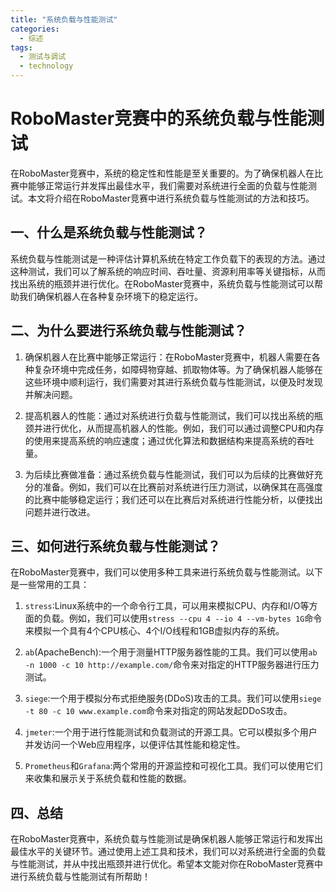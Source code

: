 ```yaml
---  
title: "系统负载与性能测试"  
categories:  
  - 综述
tags: 
  - 测试与调试 
  - technology  
---  
```


# RoboMaster竞赛中的系统负载与性能测试

在RoboMaster竞赛中，系统的稳定性和性能是至关重要的。为了确保机器人在比赛中能够正常运行并发挥出最佳水平，我们需要对系统进行全面的负载与性能测试。本文将介绍在RoboMaster竞赛中进行系统负载与性能测试的方法和技巧。

## 一、什么是系统负载与性能测试？

系统负载与性能测试是一种评估计算机系统在特定工作负载下的表现的方法。通过这种测试，我们可以了解系统的响应时间、吞吐量、资源利用率等关键指标，从而找出系统的瓶颈并进行优化。在RoboMaster竞赛中，系统负载与性能测试可以帮助我们确保机器人在各种复杂环境下的稳定运行。

## 二、为什么要进行系统负载与性能测试？

1. 确保机器人在比赛中能够正常运行：在RoboMaster竞赛中，机器人需要在各种复杂环境中完成任务，如障碍物穿越、抓取物体等。为了确保机器人能够在这些环境中顺利运行，我们需要对其进行系统负载与性能测试，以便及时发现并解决问题。

2. 提高机器人的性能：通过对系统进行负载与性能测试，我们可以找出系统的瓶颈并进行优化，从而提高机器人的性能。例如，我们可以通过调整CPU和内存的使用来提高系统的响应速度；通过优化算法和数据结构来提高系统的吞吐量。

3. 为后续比赛做准备：通过系统负载与性能测试，我们可以为后续的比赛做好充分的准备。例如，我们可以在比赛前对系统进行压力测试，以确保其在高强度的比赛中能够稳定运行；我们还可以在比赛后对系统进行性能分析，以便找出问题并进行改进。

## 三、如何进行系统负载与性能测试？

在RoboMaster竞赛中，我们可以使用多种工具来进行系统负载与性能测试。以下是一些常用的工具：

1. `stress`:Linux系统中的一个命令行工具，可以用来模拟CPU、内存和I/O等方面的负载。例如，我们可以使用`stress --cpu 4 --io 4 --vm-bytes 1G`命令来模拟一个具有4个CPU核心、4个I/O线程和1GB虚拟内存的系统。

2. `ab`(ApacheBench):一个用于测量HTTP服务器性能的工具。我们可以使用`ab -n 1000 -c 10 http://example.com/`命令来对指定的HTTP服务器进行压力测试。

3. `siege`:一个用于模拟分布式拒绝服务(DDoS)攻击的工具。我们可以使用`siege -t 80 -c 10 www.example.com`命令来对指定的网站发起DDoS攻击。

4. `jmeter`:一个用于进行性能测试和负载测试的开源工具。它可以模拟多个用户并发访问一个Web应用程序，以便评估其性能和稳定性。

5. `Prometheus`和`Grafana`:两个常用的开源监控和可视化工具。我们可以使用它们来收集和展示关于系统负载和性能的数据。

## 四、总结

在RoboMaster竞赛中，系统负载与性能测试是确保机器人能够正常运行和发挥出最佳水平的关键环节。通过使用上述工具和技术，我们可以对系统进行全面的负载与性能测试，并从中找出瓶颈并进行优化。希望本文能对你在RoboMaster竞赛中进行系统负载与性能测试有所帮助！ 
